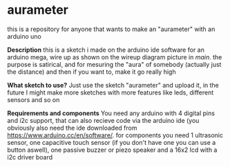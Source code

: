 # aurameter
this is a repository for anyone that wants to make an "aurameter" with an arduino uno

**Description**
this is a sketch i made on the arduino ide software for an arduino mega, wire up as shown on the wireup diagram picture in *main*. the purpose is satirical, and for mesuring the "aura" of somebody (actually just the distance) and then if you want to, make it go really high

**What sketch to use?**
Just use the sketch "aurameter" and upload it, in the future I might make more sketches with more features like leds, different sensors and so on

**Requirements and components**
You need any arduino with 4 digital pins and i2c support, that can also recieve code via the arduino ide (you obviously also need the ide downloaded from https://www.arduino.cc/en/software/. for components you need 1 ultrasonic sensor, one capacitive touch sensor
(if you don't have one you can use a button aswell), one passive buzzer or piezo speaker and a 16x2 lcd with a i2c driver board
